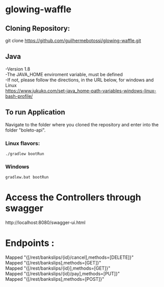 # glowing-waffle

## Cloning Repository:
  git clone https://github.com/guilhermebotossi/glowing-waffle.git


## Java
  -Version 1.8<br>
  -The JAVA_HOME enviroment variable, must be defined<br>
    -If not, please follow the directions, in the URL below, for windows and Linux<br>
    https://www.jukuko.com/set-java_home-path-variables-windows-linux-bash-profile/<br>

## To run Application
  Navigate to the folder where you cloned the repository and enter into the folder "boleto-api".
  
  ### Linux flavors:
    ./gradlew bootRun
  ### Windows 
    gradlew.bat bootRun

# Access the Controllers through swagger
http://localhost:8080/swagger-ui.html

# Endpoints :

Mapped "{[/rest/bankslips/{id}/cancel],methods=[DELETE]}"<br>
Mapped "{[/rest/bankslips],methods=[GET]}"<br>
Mapped "{[/rest/bankslips/{id}],methods=[GET]}"<br>
Mapped "{[/rest/bankslips/{id}/pay],methods=[PUT]}"<br>
Mapped "{[/rest/bankslips],methods=[POST]}"<br>

